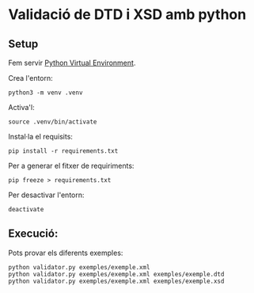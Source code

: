 # Validació de DTD i XSD amb python

## Setup

Fem servir [Python Virtual Environment](https://docs.python.org/3/library/venv.html).

Crea l'entorn:

    python3 -m venv .venv

Activa'l:

    source .venv/bin/activate

Instal·la el requisits:

    pip install -r requirements.txt

Per a generar el fitxer de requiriments:

    pip freeze > requirements.txt

Per desactivar l'entorn:

    deactivate

## Execució:

Pots provar els diferents exemples:

    python validator.py exemples/exemple.xml
    python validator.py exemples/exemple.xml exemples/exemple.dtd
    python validator.py exemples/exemple.xml exemples/exemple.xsd
